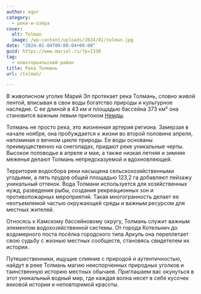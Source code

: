 ```yaml
---
author: egor
category:
  - реки-и-озёра
cover:
  alt: Tolman
  image: /wp-content/uploads/2024/01/tolman.jpg
date: "2024-01-04T09:00:04+00:00"
guid: https://www.mariel.ru/?p=1338
tag:
  - новоторъяльский-район
title: Река Толмань
url: /tolman/

---
```

В живописном уголке Марий Эл протекает река Толмань, словно живой лентой, вписывая в свои воды богатство природы и культурное наследие. С ее длиной в 43 км и площадью бассейна 373 км² она становится важным левым притоком [Немды](/nemda/).

Толмань не просто река, это жизненная артерия региона. Замерзая в начале ноября, она пробуждается к жизни во второй половине апреля, напоминая о вечном цикле природы. Ее воды основаны преимущественно на снегопадах, придают реке уникальные черты. Высокое половодье в апреле и мае, а также низкая летняя и зимняя меженья делают Толмань непредсказуемой и вдохновляющей.

Территория водосбора реки насыщена сельскохозяйственными угодьями, а пять прудов общей площадью 123,2 га добавляют пейзажу уникальный оттенок. Вода Толмани используется для хозяйственных нужд, разведения рыбы, создания рекреационных зон и противопожарных мероприятий. Такая многогранность делает ее неотъемлемой частью окружающей среды и важным ресурсом для местных жителей.

Относясь к Камскому бассейновому округу, Толмань служит важным элементом водохозяйственной системы. От города Котельнич до водомерного поста посёлка городского типа Аркуль она переплетает свою судьбу с жизнью местных сообществ, становясь свидетелем их истории.

Путешественники, ищущие слияние с природой и аутентичностью, найдут в реке Толмань магию неиспорченных природных уголков и таинственную историю местных обычаев. Приглашаем вас окунуться в этот уникальный водный мир, где каждая волна несет в себе кусочек вековой истории и неповторимой красоты.
